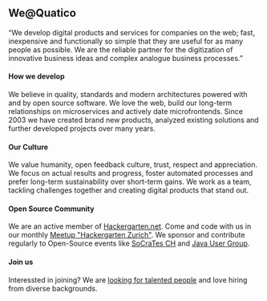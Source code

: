 ## We@Quatico 

“We develop digital products and services for companies on the web; fast, inexpensive and functionally so simple that they are useful for as many people as possible. We are the reliable partner for the digitization of innovative business ideas and complex analogue business processes.”

#### How we develop
We believe in quality, standards and modern architectures powered with and by open source software. We love the web, build our long-term relationships on microservices and actively date microfrontends. Since 2003 we have created brand new products, analyzed existing solutions and further developed projects over many years.

#### Our Culture
We value humanity, open feedback culture, trust, respect and appreciation. We focus on actual results and progress, foster automated processes and prefer long-term sustainability over short-term gains. We work as a team, tackling challenges together and creating digital products that stand out.

#### Open Source Community
We are an active member of [Hackergarten.net](https://www.hackergarten.net/). Come and code with us in our monthly [Meetup "Hackergarten Zurich"](https://www.meetup.com/hackergarten-zurich). We sponsor and contribute regularly to Open-Source events like [SoCraTes CH](https://socrates-ch.org/) and [Java User Group](https://www.jug.ch/).

#### Join us
Interessted in joining? We are [looking for talented people](https://www.quatico.com) and love hiring from diverse backgrounds.
